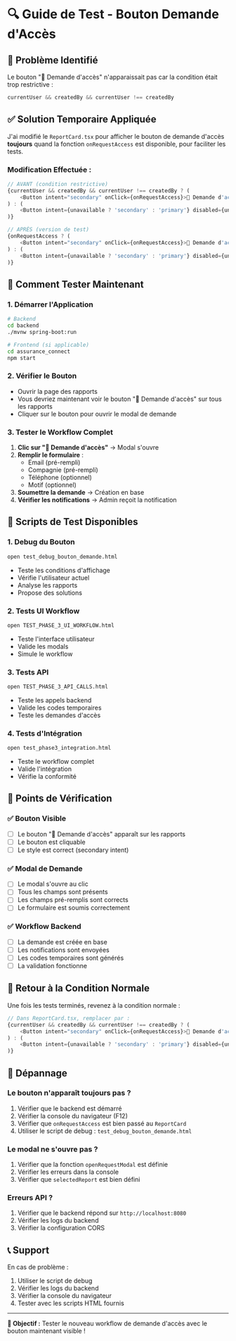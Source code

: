 # 🔍 Guide de Test - Bouton Demande d'Accès

## 🚨 Problème Identifié

Le bouton "🔐 Demande d'accès" n'apparaissait pas car la condition était trop restrictive :
```typescript
currentUser && createdBy && currentUser !== createdBy
```

## ✅ Solution Temporaire Appliquée

J'ai modifié le `ReportCard.tsx` pour afficher le bouton de demande d'accès **toujours** quand la fonction `onRequestAccess` est disponible, pour faciliter les tests.

### Modification Effectuée :
```typescript
// AVANT (condition restrictive)
{currentUser && createdBy && currentUser !== createdBy ? (
    <Button intent="secondary" onClick={onRequestAccess}>🔐 Demande d'accès</Button>
) : (
    <Button intent={unavailable ? 'secondary' : 'primary'} disabled={unavailable} onClick={onDownload}>Télécharger</Button>
)}

// APRÈS (version de test)
{onRequestAccess ? (
    <Button intent="secondary" onClick={onRequestAccess}>🔐 Demande d'accès</Button>
) : (
    <Button intent={unavailable ? 'secondary' : 'primary'} disabled={unavailable} onClick={onDownload}>Télécharger</Button>
)}
```

## 🧪 Comment Tester Maintenant

### 1. **Démarrer l'Application**
```bash
# Backend
cd backend
./mvnw spring-boot:run

# Frontend (si applicable)
cd assurance_connect
npm start
```

### 2. **Vérifier le Bouton**
- Ouvrir la page des rapports
- Vous devriez maintenant voir le bouton "🔐 Demande d'accès" sur tous les rapports
- Cliquer sur le bouton pour ouvrir le modal de demande

### 3. **Tester le Workflow Complet**
1. **Clic sur "🔐 Demande d'accès"** → Modal s'ouvre
2. **Remplir le formulaire** :
   - Email (pré-rempli)
   - Compagnie (pré-rempli)
   - Téléphone (optionnel)
   - Motif (optionnel)
3. **Soumettre la demande** → Création en base
4. **Vérifier les notifications** → Admin reçoit la notification

## 🔧 Scripts de Test Disponibles

### 1. **Debug du Bouton**
```bash
open test_debug_bouton_demande.html
```
- Teste les conditions d'affichage
- Vérifie l'utilisateur actuel
- Analyse les rapports
- Propose des solutions

### 2. **Tests UI Workflow**
```bash
open TEST_PHASE_3_UI_WORKFLOW.html
```
- Teste l'interface utilisateur
- Valide les modals
- Simule le workflow

### 3. **Tests API**
```bash
open TEST_PHASE_3_API_CALLS.html
```
- Teste les appels backend
- Valide les codes temporaires
- Teste les demandes d'accès

### 4. **Tests d'Intégration**
```bash
open test_phase3_integration.html
```
- Teste le workflow complet
- Valide l'intégration
- Vérifie la conformité

## 🎯 Points de Vérification

### ✅ Bouton Visible
- [ ] Le bouton "🔐 Demande d'accès" apparaît sur les rapports
- [ ] Le bouton est cliquable
- [ ] Le style est correct (secondary intent)

### ✅ Modal de Demande
- [ ] Le modal s'ouvre au clic
- [ ] Tous les champs sont présents
- [ ] Les champs pré-remplis sont corrects
- [ ] Le formulaire est soumis correctement

### ✅ Workflow Backend
- [ ] La demande est créée en base
- [ ] Les notifications sont envoyées
- [ ] Les codes temporaires sont générés
- [ ] La validation fonctionne

## 🔄 Retour à la Condition Normale

Une fois les tests terminés, revenez à la condition normale :

```typescript
// Dans ReportCard.tsx, remplacer par :
{currentUser && createdBy && currentUser !== createdBy ? (
    <Button intent="secondary" onClick={onRequestAccess}>🔐 Demande d'accès</Button>
) : (
    <Button intent={unavailable ? 'secondary' : 'primary'} disabled={unavailable} onClick={onDownload}>Télécharger</Button>
)}
```

## 🐛 Dépannage

### Le bouton n'apparaît toujours pas ?
1. Vérifier que le backend est démarré
2. Vérifier la console du navigateur (F12)
3. Vérifier que `onRequestAccess` est bien passé au `ReportCard`
4. Utiliser le script de debug : `test_debug_bouton_demande.html`

### Le modal ne s'ouvre pas ?
1. Vérifier que la fonction `openRequestModal` est définie
2. Vérifier les erreurs dans la console
3. Vérifier que `selectedReport` est bien défini

### Erreurs API ?
1. Vérifier que le backend répond sur `http://localhost:8080`
2. Vérifier les logs du backend
3. Vérifier la configuration CORS

## 📞 Support

En cas de problème :
1. Utiliser le script de debug
2. Vérifier les logs du backend
3. Vérifier la console du navigateur
4. Tester avec les scripts HTML fournis

---

**🎯 Objectif :** Tester le nouveau workflow de demande d'accès avec le bouton maintenant visible !
